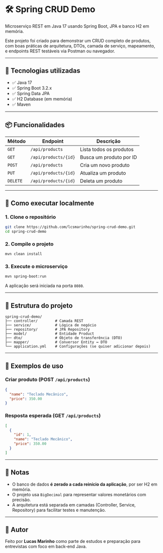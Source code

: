 # 🛠️ Spring CRUD Demo

Microserviço REST em Java 17 usando Spring Boot, JPA e banco H2 em memória.

Este projeto foi criado para demonstrar um CRUD completo de produtos, com boas práticas de arquitetura, DTOs, camada de serviço, mapeamento, e endpoints REST testáveis via Postman ou navegador.

---

## 🚀 Tecnologias utilizadas

- ✅ Java 17
- ✅ Spring Boot 3.2.x
- ✅ Spring Data JPA
- ✅ H2 Database (em memória)
- ✅ Maven

---

## 📦 Funcionalidades

| Método | Endpoint               | Descrição                 |
|--------|------------------------|---------------------------|
| `GET`  | `/api/products`        | Lista todos os produtos   |
| `GET`  | `/api/products/{id}`   | Busca um produto por ID   |
| `POST` | `/api/products`        | Cria um novo produto      |
| `PUT`  | `/api/products/{id}`   | Atualiza um produto       |
| `DELETE`| `/api/products/{id}`  | Deleta um produto         |

---

## 🧪 Como executar localmente

### 1. Clone o repositório

```bash
git clone https://github.com/lcsmarinho/spring-crud-demo.git
cd spring-crud-demo
```

### 2. Compile o projeto

```bash
mvn clean install
```

### 3. Execute o microserviço

```bash
mvn spring-boot:run
```

A aplicação será iniciada na porta `8080`.

---

## 📂 Estrutura do projeto

```
spring-crud-demo/
├── controller/        # Camada REST
├── service/           # Lógica de negócio
├── repository/        # JPA Repository
├── model/             # Entidade Product
├── dto/               # Objeto de transferência (DTO)
├── mapper/            # Conversor Entity ↔ DTO
└── application.yml    # Configurações (se quiser adicionar depois)
```

---

## 🧠 Exemplos de uso

### Criar produto (POST `/api/products`)
```json
{
  "name": "Teclado Mecânico",
  "price": 350.00
}
```

### Resposta esperada (GET `/api/products`)
```json
[
  {
    "id": 1,
    "name": "Teclado Mecânico",
    "price": 350.00
  }
]
```

---

## 📘 Notas

- O banco de dados **é zerado a cada reinício da aplicação**, por ser H2 em memória.
- O projeto usa `BigDecimal` para representar valores monetários com precisão.
- A arquitetura está separada em camadas (Controller, Service, Repository) para facilitar testes e manutenção.

---

## 📌 Autor

Feito por **Lucas Marinho** como parte de estudos e preparação para entrevistas com foco em back-end Java.
```
